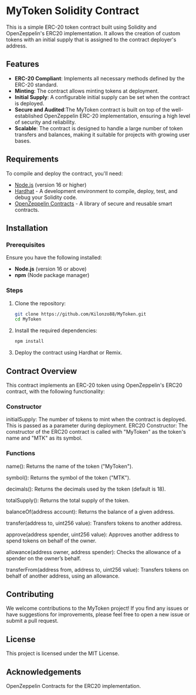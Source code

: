 # MyToken Solidity Contract

This is a simple ERC-20 token contract built using Solidity and OpenZeppelin's ERC20 implementation. It allows the creation of custom tokens with an initial supply that is assigned to the contract deployer's address.

## Features

- **ERC-20 Compliant**: Implements all necessary methods defined by the ERC-20 standard.
- **Minting**: The contract allows minting tokens at deployment.
- **Initial Supply**: A configurable initial supply can be set when the contract is deployed.
- **Secure and Audited**:The MyToken contract is built on top of the well-established     OpenZeppelin ERC-20 implementation, ensuring a high level of security and reliability.
- **Scalable**: The contract is designed to handle a large number of token transfers and balances, making it suitable for projects with growing user bases.

## Requirements

To compile and deploy the contract, you'll need:

- [Node.js](https://nodejs.org/) (version 16 or higher)
- [Hardhat](https://hardhat.org/) - A development environment to compile, deploy, test, and debug your Solidity code.
- [OpenZeppelin Contracts](https://openzeppelin.com/contracts/) - A library of secure and reusable smart contracts.

## Installation

### Prerequisites

Ensure you have the following installed:

- **Node.js** (version 16 or above)
- **npm** (Node package manager)

### Steps

1. Clone the repository:
   ```bash
   git clone https://github.com/Kilonzo88/MyToken.git
   cd MyToken
   ```
2. Install the required dependencies:
    ```bash
    npm install
    ```
3. Deploy the contract using Hardhat or Remix.


## Contract Overview
This contract implements an ERC-20 token using OpenZeppelin's ERC20 contract, with the following functionality:

### Constructor
initialSupply: The number of tokens to mint when the contract is deployed. This is passed as a parameter during deployment.
ERC20 Constructor: The constructor of the ERC20 contract is called with "MyToken" as the token's name and "MTK" as its symbol.
### Functions
name(): Returns the name of the token ("MyToken").

symbol(): Returns the symbol of the token ("MTK").

decimals(): Returns the decimals used by the token (default is 18).

totalSupply(): Returns the total supply of the token.

balanceOf(address account): Returns the balance of a given address.

transfer(address to, uint256 value): Transfers tokens to another address.

approve(address spender, uint256 value): Approves another address to spend tokens on behalf of the owner.

allowance(address owner, address spender): Checks the allowance of a spender on the owner’s behalf.

transferFrom(address from, address to, uint256 value): Transfers tokens on behalf of another address, using an allowance.

## Contributing
We welcome contributions to the MyToken project! If you find any issues or have suggestions for improvements, please feel free to open a new issue or submit a pull request.

## License
This project is licensed under the MIT License.

## Acknowledgements
OpenZeppelin Contracts for the ERC20 implementation.

    
